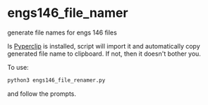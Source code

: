 # engs146_file_namer
generate file names for engs 146 files

Is [Pyperclip](https://pypi.org/project/pyperclip/) is installed, script will import it and automatically copy generated file name to clipboard. If not, then it doesn't bother you.

To use:

```bash
python3 engs146_file_renamer.py
```

and follow the prompts.
